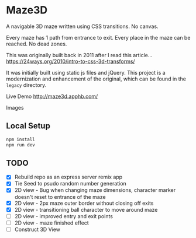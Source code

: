 # Maze3D

A navigable 3D maze written using CSS transitions. No canvas.

Every maze has 1 path from entrance to exit. Every place in the maze can be reached. No dead zones.

This was originally built back in 2011 after I read this article...
https://24ways.org/2010/intro-to-css-3d-transforms/

It was initially built using static js files and jQuery. This project is a modernization and enhancement of the original, which can be found in the `legacy` directory.

Live Demo
http://maze3d.apphb.com/

Images

## Local Setup

```sh
npm install
npm run dev
```

## TODO

- [x] Rebuild repo as an express server remix app
- [x] Tie Seed to psudo random number generation
- [x] 2D view - Bug when changing maze dimensions, character marker doesn't reset to entrance of the maze
- [x] 2D view - 2px maze outer border without closing off exits
- [x] 2D view - transitioning ball character to move around maze
- [ ] 2D view - improved entry and exit points
- [ ] 2D view - maze finished effect
- [ ] Construct 3D View
